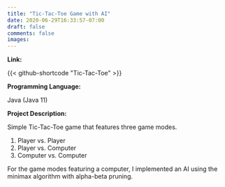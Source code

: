 ```yaml
---
title: "Tic-Tac-Toe Game with AI"
date: 2020-06-29T16:33:57-07:00
draft: false
comments: false
images: 
---
```

**Link:**

{{< github-shortcode "Tic-Tac-Toe" >}}

**Programming Language:**

Java (Java 11)

**Project Description:**

Simple Tic-Tac-Toe game that features three game modes.

1. Player vs. Player
2. Player vs. Computer
3. Computer vs. Computer

For the game modes featuring a computer, I implemented an AI
using the minimax algorithm with alpha-beta pruning.

